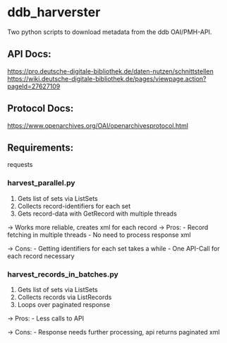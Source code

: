 # ddb_harverster
Two python scripts to download metadata from the ddb OAI/PMH-API.

## API Docs:
https://pro.deutsche-digitale-bibliothek.de/daten-nutzen/schnittstellen
https://wiki.deutsche-digitale-bibliothek.de/pages/viewpage.action?pageId=27627109

## Protocol Docs:
https://www.openarchives.org/OAI/openarchivesprotocol.html


## Requirements:
requests

### harvest_parallel.py
1. Gets list of sets via ListSets
2. Collects record-identifiers for each set
3. Gets record-data with GetRecord with multiple threads

-> Works more reliable, creates xml for each record
-> Pros:
    - Record fetching in multiple threads
    - No need to process response xml

-> Cons:
    - Getting identifiers for each set takes a while
    - One API-Call for each record necessary

### harvest_records_in_batches.py
1. Gets list of sets via ListSets
2. Collects records via ListRecords
3. Loops over paginated response

-> Pros:
    - Less calls to API

-> Cons:
    - Response needs further processing, api returns paginated xml
